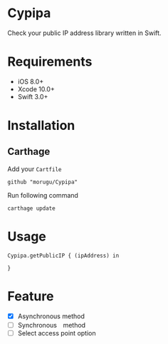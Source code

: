 # Cypipa
Check your public IP address library written in Swift.

# Requirements
- iOS 8.0+
- Xcode 10.0+
- Swift 3.0+

# Installation

## Carthage
Add your `Cartfile`
```
github "morugu/Cypipa"
```

Run following command
```
carthage update
```

# Usage
```
Cypipa.getPublicIP { (ipAddress) in

}
```

# Feature
- [x] Asynchronous method
- [ ] Synchronous　method
- [ ] Select access point option

